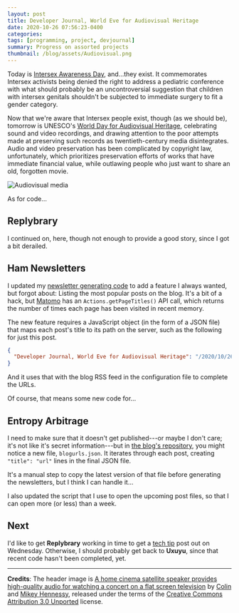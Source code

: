 ```yaml
---
layout: post
title: Developer Journal, World Eve for Audiovisual Heritage
date: 2020-10-26 07:56:23-0400
categories:
tags: [programming, project, devjournal]
summary: Progress on assorted projects
thumbnail: /blog/assets/Audiovisual.png
---
```


Today is [Intersex Awareness Day](https://en.wikipedia.org/wiki/Intersex_Awareness_Day), and...they exist.  It commemorates Intersex activists being denied the right to address a pediatric conference with what should probably be an uncontroversial suggestion that children with intersex genitals shouldn't be subjected to immediate surgery to fit a gender category.

Now that we're aware that Intersex people exist, though (as we should be), tomorrow is UNESCO's [World Day for Audiovisual Heritage](https://en.wikipedia.org/wiki/World_Day_for_Audiovisual_Heritage), celebrating sound and video recordings, and drawing attention to the poor attempts made at preserving such records as twentieth-century media disintegrates.  Audio and video preservation has been complicated by copyright law, unfortunately, which prioritizes preservation efforts of works that have immediate financial value, while outlawing people who just want to share an old, forgotten movie.

![Audiovisual media](/blog/assets/Audiovisual.png "Audiovisual media")

As for code...

## Replybrary

I continued on, here, though not enough to provide a good story, since I got a bit derailed.

## Ham Newsletters

I updated my [newsletter generating code](https://github.com/jcolag/ham-newsletter) to add a feature I always wanted, but forgot about:  Listing the most popular posts on the blog.  It's a bit of a hack, but [Matomo](https://matomo.org/) has an `Actions.getPageTitles()` API call, which returns the number of times each page has been visited in recent memory.

The new feature requires a JavaScript object (in the form of a JSON file) that maps each post's title to its path on the server, such as the following for just this post.

```json
{
  "Developer Journal, World Eve for Audiovisual Heritage": "/2020/10/26/inter.html"
}
```

And it uses that with the blog RSS feed in the configuration file to complete the URLs.

Of course, that means some new code for...

## Entropy Arbitrage

I need to make sure that it doesn't get published---or maybe I don't care; it's not like it's secret information---but in [the blog's repository](https://github.com/jcolag/entropy-arbitrage-code), you might notice a new file, `blogurls.json`.  It iterates through each post, creating `"title": "url"` lines in the final JSON file.

It's a manual step to copy the latest version of that file before generating the newsletters, but I think I can handle it...

I also updated the script that I use to open the upcoming post files, so that I can open more (or less) than a week.

## Next

I'd like to get **Replybrary** working in time to get a [tech tip](/blog/tag/techtips) post out on Wednesday.  Otherwise, I should probably get back to **Uxuyu**, since that recent code hasn't been completed, yet.

* * *

**Credits**:  The header image is [A home cinema satellite speaker provides high-quality audio for watching a concert on a flat screen television](https://commons.wikimedia.org/wiki/File:Audiovisual.jpg) by [Colin](https://commons.wikimedia.org/wiki/User:Colin) and [Mikey Hennessy](https://www.flickr.com/photos/mikeyh), released under the terms of the [Creative Commons Attribution 3.0 Unported](https://creativecommons.org/licenses/by/3.0/deed.en) license.
